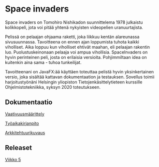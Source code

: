 # Space invaders

Space invaders on Tomohiro Nishikadon suunnittelema 1978 julkaistu kolikkopeli, jota voi pitää yhtenä nykyisten videopelien uranuurtajista.

Pelissä on pelaajan ohjaama raketti, joka liikkuu kentän alareunassa sivusuunnassa. Tavoitteena on ennen ajan loppumista tuhota kaikki viholliset. Aika loppuu kun viholliset ehtivät maahan, eli pelaajan rakentin luo. Puolustuskeinonaan pelaaja voi ampua vihollisia. SpaceInvaders on hyvin perinteinen peli, josta on erilaisia versioita. Pohjimmiltaan idea on kuitenkin aina sama - tuhoa tunkeilijat. 

Tavoitteenani on JavaFX:ää käyttäen toteuttaa pelistä hyvin yksinkertainen versio, joka sisältää kattavan dokumentaation ja testauksen. Sovellus toimii harjoitustyönäni Helsingin yliopiston Tietojenkäsittelytieteen kurssille Ohjelmistotekniikka, syksyn 2020 toteutukseen.

## Dokumentaatio

 [Vaativuusmäärittely](https://github.com/kivik-beep/ot-harjoitustyo/blob/main/dokumentaatio/vaativuusmaarittely.md)
 
 [Työaikakirjanpito](https://github.com/kivik-beep/ot-harjoitustyo/blob/main/dokumentaatio/tuntikirjanpito.md)
 
 [Arkkitehtuurikuvaus](https://github.com/kivik-beep/ot-harjoitustyo/blob/main/dokumentaatio/arkkitehtuuri.md)


## Releaset

[Viikko 5](https://github.com/kivik-beep/ot-harjoitustyo/releases/tag/viikko5)


